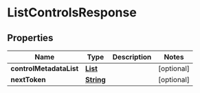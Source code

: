 

# ListControlsResponse


## Properties

| Name | Type | Description | Notes |
|------------ | ------------- | ------------- | -------------|
|**controlMetadataList** | [**List**](List.md) |  |  [optional] |
|**nextToken** | [**String**](String.md) |  |  [optional] |



